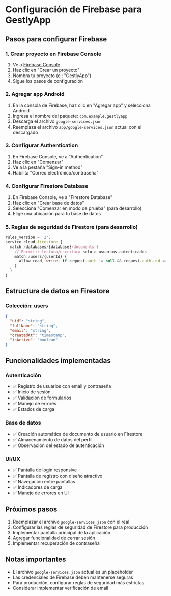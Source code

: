 # Configuración de Firebase para GestlyApp

## Pasos para configurar Firebase

### 1. Crear proyecto en Firebase Console
1. Ve a [Firebase Console](https://console.firebase.google.com/)
2. Haz clic en "Crear un proyecto"
3. Nombra tu proyecto (ej: "GestlyApp")
4. Sigue los pasos de configuración

### 2. Agregar app Android
1. En la consola de Firebase, haz clic en "Agregar app" y selecciona Android
2. Ingresa el nombre del paquete: `com.example.gestlyapp`
3. Descarga el archivo `google-services.json`
4. Reemplaza el archivo `app/google-services.json` actual con el descargado

### 3. Configurar Authentication
1. En Firebase Console, ve a "Authentication"
2. Haz clic en "Comenzar"
3. Ve a la pestaña "Sign-in method"
4. Habilita "Correo electrónico/contraseña"

### 4. Configurar Firestore Database
1. En Firebase Console, ve a "Firestore Database"
2. Haz clic en "Crear base de datos"
3. Selecciona "Comenzar en modo de prueba" (para desarrollo)
4. Elige una ubicación para tu base de datos

### 5. Reglas de seguridad de Firestore (para desarrollo)
```javascript
rules_version = '2';
service cloud.firestore {
  match /databases/{database}/documents {
    // Permitir lectura/escritura solo a usuarios autenticados
    match /users/{userId} {
      allow read, write: if request.auth != null && request.auth.uid == userId;
    }
  }
}
```

## Estructura de datos en Firestore

### Colección: users
```json
{
  "uid": "string",
  "fullName": "string", 
  "email": "string",
  "createdAt": "timestamp",
  "isActive": "boolean"
}
```

## Funcionalidades implementadas

### Autenticación
- ✅ Registro de usuarios con email y contraseña
- ✅ Inicio de sesión
- ✅ Validación de formularios
- ✅ Manejo de errores
- ✅ Estados de carga

### Base de datos
- ✅ Creación automática de documento de usuario en Firestore
- ✅ Almacenamiento de datos del perfil
- ✅ Observación del estado de autenticación

### UI/UX
- ✅ Pantalla de login responsive
- ✅ Pantalla de registro con diseño atractivo
- ✅ Navegación entre pantallas
- ✅ Indicadores de carga
- ✅ Manejo de errores en UI

## Próximos pasos

1. Reemplazar el archivo `google-services.json` con el real
2. Configurar las reglas de seguridad de Firestore para producción
3. Implementar pantalla principal de la aplicación
4. Agregar funcionalidad de cerrar sesión
5. Implementar recuperación de contraseña

## Notas importantes

- El archivo `google-services.json` actual es un placeholder
- Las credenciales de Firebase deben mantenerse seguras
- Para producción, configurar reglas de seguridad más estrictas
- Considerar implementar verificación de email